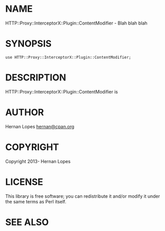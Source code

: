 # NAME

HTTP::Proxy::InterceptorX::Plugin::ContentModifier - Blah blah blah

# SYNOPSIS

    use HTTP::Proxy::InterceptorX::Plugin::ContentModifier;

# DESCRIPTION

HTTP::Proxy::InterceptorX::Plugin::ContentModifier is

# AUTHOR

Hernan Lopes <hernan@cpan.org>

# COPYRIGHT

Copyright 2013- Hernan Lopes

# LICENSE

This library is free software; you can redistribute it and/or modify
it under the same terms as Perl itself.

# SEE ALSO

